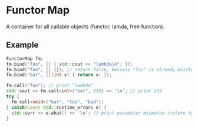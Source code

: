 # Functor Map

A container for all callable objects (functor, lamda, free function).

## Example

```c++
FunctorMap fm;
fm.bind("foo", [] { std::cout << "lambda\n"; });
fm.bind("foo", [] {}); // return false, becuase "foo" is already existed
fm.bind("bar", [](int x) { return x; });

fm.call("foo"); // print "lambda"
std::cout << fm.call<int>("bar", 233) << '\n'; // print 233
try {
  fm.call<void>("bar", "too", "bad");
} catch(const std::runtime_error& e) {
  std::cerr << e.what() << '\n'; // print parameter mismatch (return type, parameter type and parameter count)
}
```


